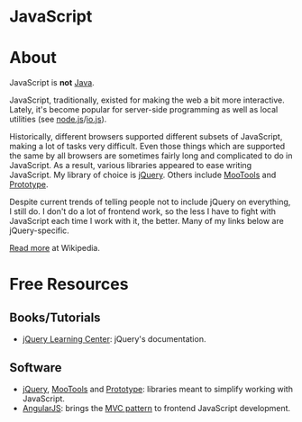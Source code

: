 # JavaScript

# About

JavaScript is **not** [Java](https://github.com/rnelson/learnsomethingnew/blob/master/programming_languages/java.md).

JavaScript, traditionally, existed for making the web a bit more interactive. Lately, it's become popular for server-side programming as well as local utilities (see [node.js](http://nodejs.org)/[io.js](https://iojs.org)).

Historically, different browsers supported different subsets of JavaScript, making a lot of tasks very difficult. Even those things which are supported the same by all browsers are sometimes fairly long and complicated to do in JavaScript. As a result, various libraries appeared to ease writing JavaScript. My library of choice is [jQuery](https://jquery.com). Others include [MooTools](http://mootools.net) and [Prototype](http://prototypejs.org).

Despite current trends of telling people not to include jQuery on everything, I still do. I don't do a lot of frontend work, so the less I have to fight with JavaScript each time I work with it, the better. Many of my links below are jQuery-specific.

[Read more](https://en.wikipedia.org/wiki/JavaScript) at Wikipedia.

# Free Resources

## Books/Tutorials

+ [jQuery Learning Center](https://learn.jquery.com): jQuery's documentation.

## Software

+ [jQuery](https://jquery.com), [MooTools](http://mootools.net) and [Prototype](http://prototypejs.org): libraries meant to simplify working with JavaScript.
+ [AngularJS](https://angularjs.org): brings the [MVC pattern](https://en.wikipedia.org/wiki/Model–view–controller) to frontend JavaScript development.
